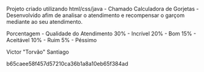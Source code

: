  Projeto criado utilizando html/css/java -
 Chamado Calculadora de Gorjetas -
 Desenvolvido afim de analisar o atendimento 
 e recompensar o garçom mediante ao seu atendimento.

Porcentagem - Qualidade do Atendimento 
 30% - Incrível
 20% - Bom
 15% - Aceitável
 10% - Ruim
 5% -  Péssimo


 Victor "Torvão" Santiago

 b65caee58f457d57210ca36b1a8a10eb65f384ad
